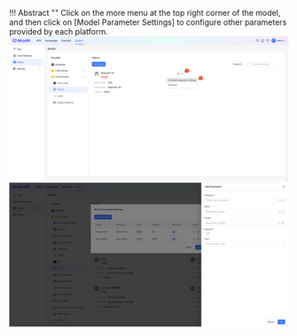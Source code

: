 !!! Abstract ""
    Click on the more menu at the top right corner of the model, and then click on [Model Parameter Settings] to configure other parameters provided by each platform.
![Model Parameter Settings](../../img/model/model_para_setting.png)
![Add Model Parameters](../../img/model/model_add_para.png)
